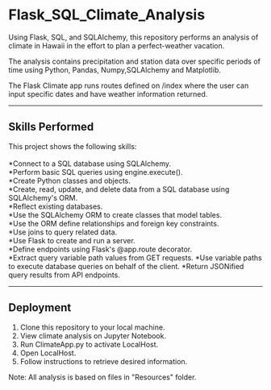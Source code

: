 # Flask_SQL_Climate_Analysis

Using Flask, SQL, and SQLAlchemy, this repository performs an analysis of climate in Hawaii in the effort to plan a perfect-weather vacation.

The analysis contains precipitation and station data over specific periods of time using Python, Pandas, Numpy,SQLAlchemy and Matplotlib. 

The Flask Climate app runs routes defined on /index where the user can input specific dates and have weather information returned.

-------------------

## Skills Performed

This project shows the following skills: <br><br>
*Connect to a SQL database using SQLAlchemy. <br>
*Perform basic SQL queries using engine.execute(). <br>
*Create Python classes and objects.<br>
*Create, read, update, and delete data from a SQL database using SQLAlchemy's ORM.<br>
*Reflect existing databases. <br>
*Use the SQLAlchemy ORM to create classes that model tables. <br>
*Use the ORM define relationships and foreign key constraints.<br>
*Use joins to query related data. <br>
*Use Flask to create and run a server. <br>
*Define endpoints using Flask's @app.route decorator. <br>
*Extract query variable path values from GET requests.
*Use variable paths to execute database queries on behalf of the client.
*Return JSONified query results from API endpoints.

-----------------

## Deployment

1. Clone this repository to your local machine.
2. View climate analysis on Jupyter Notebook.
3. Run ClimateApp.py to activate LocalHost.
4. Open LocalHost.
5. Follow instructions to retrieve desired information.

Note: All analysis is based on files in "Resources" folder. 